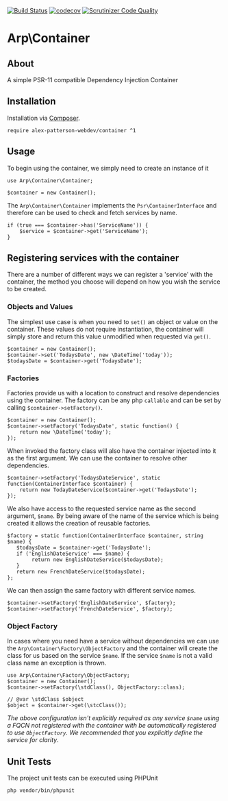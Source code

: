 [![Build Status](https://travis-ci.com/alex-patterson-webdev/container-array.svg?branch=master)](https://travis-ci.com/alex-patterson-webdev/container)
[![codecov](https://codecov.io/gh/alex-patterson-webdev/container-array/branch/master/graph/badge.svg)](https://codecov.io/gh/alex-patterson-webdev/container)
[![Scrutinizer Code Quality](https://scrutinizer-ci.com/g/alex-patterson-webdev/container-array/badges/quality-score.png?b=master)](https://scrutinizer-ci.com/g/alex-patterson-webdev/container/?branch=master)

# Arp\Container

## About

A simple PSR-11 compatible Dependency Injection Container
 
## Installation

Installation via [Composer](https://getcomposer.org).

    require alex-patterson-webdev/container ^1
 
## Usage

To begin using the container, we simply need to create an instance of it

    use Arp\Container\Container;
    
    $container = new Container();

The `Arp\Container\Container` implements the `Psr\ContainerInterface` and therefore can be used to check and fetch services by name.

    if (true === $container->has('ServiceName')) {
        $service = $container->get('ServiceName');
    }
    
## Registering services with the container

There are a number of different ways we can register a 'service' with the container, the method you choose will depend on how you wish the 
service to be created.

### Objects and Values

The simplest use case is when you need to `set()` an object or value on the container. These values do not require 
instantiation, the container will simply store and return this value unmodified when requested via `get()`.

    $container = new Container();
    $container->set('TodaysDate', new \DateTime('today'));
    $todaysDate = $container->get('TodaysDate');
       
### Factories

Factories provide us with a location to construct and resolve dependencies using the container. The factory can be any php `callable`
and can be set by calling `$container->setFactory()`.

    $container = new Container();
    $container->setFactory('TodaysDate', static function() {
        return new \DateTime('today');
    });
    
When invoked the factory class will also have the container injected into it as the first argument. We can use the container to
resolve other dependencies.

    $container->setFactory('TodaysDateService', static function(ContainerInterface $container) {
        return new TodayDateService($container->get('TodaysDate');
    });
    
We also have access to the requested service name as the second argument, `$name`. By being aware of the name of the service which
is being created it allows the creation of reusable factories.

    $factory = static function(ContainerInterface $container, string $name) {
       $todaysDate = $container->get('TodaysDate');
       if ('EnglishDateService' === $name) {
            return new EnglishDateService($todaysDate);
       }
       return new FrenchDateService($todaysDate);
    };
   
We can then assign the same factory with different service names.
   
    $container->setFactory('EnglishDateService', $factory);
    $container->setFactory('FrenchDateService', $factory);
    
### Object Factory

In cases where you need have a service without dependencies we can use the `Arp\Container\Factory\ObjectFactory` and the container will create the
 class for us based on the service `$name`. If the service `$name` is not a valid class name an exception is thrown.
 
    use Arp\Container\Factory\ObjectFactory;
    $container = new Container();
    $container->setFactory(\stdClass(), ObjectFactory::class);
    
    // @var \stdClass $object
    $object = $container->get(\stcClass());
    
_The above configuration isn't explicitly required as any service `$name` using a FQCN not registered with the container 
with be automatically registered to use `ObjectFactory`. We recommended that you explicitly 
define the service for clarity_.

## Unit Tests

The project unit tests can be executed using PHPUnit

    php vendor/bin/phpunit
    
    

